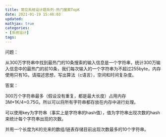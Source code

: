 ```yaml
---
title: 常见系统设计题系列-热门搜索TopK
date: 2021-01-19 15:48:03
updated:
mathjax: true
categories:
- [系统设计]
tags: 
---
```


问题：

从300万字符串中找到最热门的10条搜索的输入信息是一个字符串，统计300万输入信息中的最热门的前10条，我们每次输入的一个字符串为不超过255byte，内存使用只有1G。请描述思想，写出算法（c语言），空间和时间复杂度。

答案：

300万个字符串最多（假设没有重复，都是最大长度）占用内存3M*1K/4=0.75G。所以可以将所有字符串都存放在内存中进行处理。

可以使用key为字符串（事实上是字符串的hash值），值为字符串出现次数的hash来统计每个字符串出现的次数。

并用一个长度为K的兑来的数组/链表存储目前出现次数最多的10个字符串。
